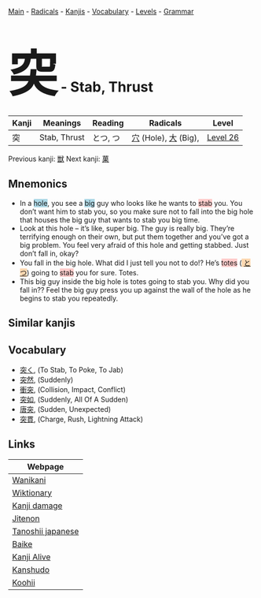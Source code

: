 <style> bigfont {font-size: 100px}</style>
[Main](../index.md) -
[Radicals](../radicals.md) -
[Kanjis](../kanjis.md) -
[Vocabulary](../vocabulary.md) -
[Levels](../levels.md) -
[Grammar](../grammar.md)
# <bigfont> 突</bigfont> - Stab, Thrust 

| Kanji | Meanings | Reading | Radicals | Level |
| --- | --- | --- | --- | --- |
| 突 | Stab, Thrust | とつ, つ | [穴](../radicals/穴.md) (Hole), [大](../radicals/大.md) (Big),  | [Level 26](../levels/wk_level26.md) |

Previous kanji: [獣](獣.md) Next kanji: [菓](菓.md) 

## Mnemonics
 * In a <span style="background-color:#ADD8E6"> hole</span>, you see a <span style="background-color:#ADD8E6"> big</span> guy who looks like he wants to <span style="background-color:#ffcccb"> stab</span> you. You don’t want him to stab you, so you make sure not to fall into the big hole that houses the big guy that wants to stab you big time.
* Look at this hole – it’s like, super big. The guy is really big. They’re terrifying enough on their own, but put them together and you’ve got a big problem. You feel very afraid of this hole and getting stabbed. Just don’t fall in, okay?
* You fall in the big hole. What did I just tell you not to do!? He’s <span style="background-color:#ffcccb"> totes</span> (<span style="background-color:#fed8b1"> [とつ](https://jisho.org/search/とつ)</span>) going to <span style="background-color:#ffcccb"> stab</span> you for sure. Totes.
* This big guy inside the big hole is totes going to stab you. Why did you fall in?? Feel the big guy press you up against the wall of the hole as he begins to stab you repeatedly.


## Similar kanjis
 


## Vocabulary
 * [突く](../vocabulary/突.md), (To Stab, To Poke, To Jab)
* [突然](../vocabulary/突.md), (Suddenly)
* [衝突](../vocabulary/突.md), (Collision, Impact, Conflict)
* [突如](../vocabulary/突.md), (Suddenly, All Of A Sudden)
* [唐突](../vocabulary/突.md), (Sudden, Unexpected)
* [突貫](../vocabulary/突.md), (Charge, Rush, Lightning Attack)



## Links 

| Webpage |
| --- |
| [Wanikani          ](https://www.wanikani.com/kanji/突) |
| [Wiktionary        ](https://en.wiktionary.org/wiki/突) |
| [Kanji damage      ](http://www.kanjidamage.com/kanji/search?utf8=✓&q=突) |
| [Jitenon           ](https://jitenon.com/kanji/突) |
| [Tanoshii japanese ](https://www.tanoshiijapanese.com/dictionary/kanji.cfm?k=突) |
| [Baike             ](https://baike.baidu.com/item/突) |
| [Kanji Alive       ](https://app.kanjialive.com/突) |
| [Kanshudo          ](https://www.kanshudo.com/searchmn?q=突) |
| [Koohii            ](https://kanji.koohii.com/study/kanji/突) |
